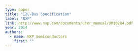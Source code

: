 ```yaml
---
type: paper
title: "I2C-Bus Specification"
label: "NXP"
link: http://www.nxp.com/documents/user_manual/UM10204.pdf
year: 2014
authors:
  - name: NXP Semiconductors
    first: ""
---
```

